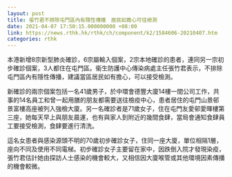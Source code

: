 ```yaml
---
layout: post
title: 張竹君不排除屯門區內有隱性傳播　居民如擔心可往檢測
date: 2021-04-07 17:50:15.000000000 +08:00
link: https://news.rthk.hk/rthk/ch/component/k2/1584606-20210407.htm
categories: rthk
---
```


本港新增8宗新型肺炎確診，6宗屬輸入個案，2宗本地確診的患者，連同另一宗初步確診個案，3人都住在屯門區。衞生防護中心傳染病處主任張竹君表示，不排除屯門區內有隱性傳播，建議當區居民如有擔心，可以接受檢測。

新確診的兩宗個案包括一名41歲男子，於中環會德豐大廈14樓一間公司工作，共事的14名員工和曾一起用膳的朋友都需要送往檢疫中心，患者居住的屯門山景邨景富樓高座被列入強檢大廈。另一名確診者是71歲女子，住在屯門友愛邨愛暉樓第三座，她每天早上與朋友晨運，也有與家人到附近的幾間食肆，當局會通知食肆員工要接受檢測，食肆要進行清洗。

這名女患者與感染源頭不明的70歲初步確診女子，住同一座大廈，單位相隔1層，座向不同及使用不同電梯。初步確診女子主要留在家中，因跌倒入院才發現染疫，張竹君估計她由探訪人士感染的機會較大，又相信因大廈喉管或其他環境因素傳播的機會較微。
